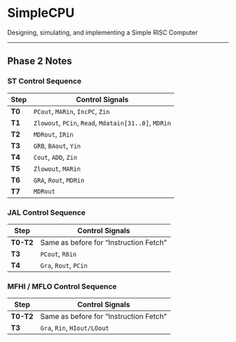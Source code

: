 # SimpleCPU  
Designing, simulating, and implementing a Simple RISC Computer  

---

## Phase 2 Notes  

### **ST Control Sequence**  

| Step | Control Signals |
|------|---------------|
| **T0** | `PCout`, `MARin`, `IncPC`, `Zin` |
| **T1** | `Zlowout`, `PCin`, `Read`, `Mdatain[31..0]`, `MDRin` |
| **T2** | `MDRout`, `IRin` |
| **T3** | `GRB`, `BAout`, `Yin` |
| **T4** | `Cout`, `ADD`, `Zin` |
| **T5** | `Zlowout`, `MARin` |
| **T6** | `GRA`, `Rout`, `MDRin` |
| **T7** | `MDRout` |

### **JAL Control Sequence**  

| Step | Control Signals |
|------|---------------|
| **T0-T2** | Same as before for “Instruction Fetch" |
| **T3** | `PCout`, `R8in`  |
| **T4** | `Gra`, `Rout`, `PCin` |

### **MFHI / MFLO Control Sequence**  

| Step | Control Signals |
|------|---------------|
| **T0-T2** | Same as before for “Instruction Fetch" |
| **T3** | `Gra`, `Rin`, `HIout/LOout` |
